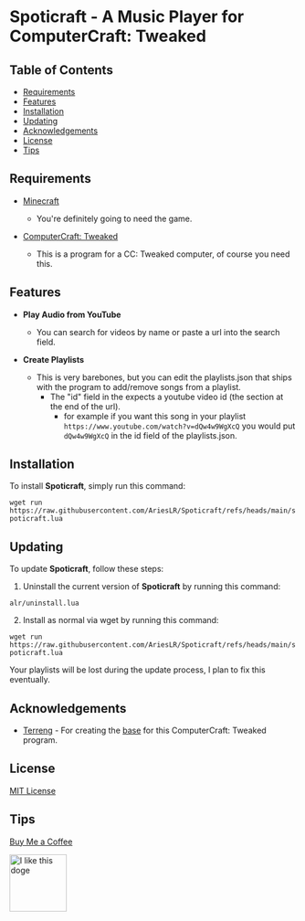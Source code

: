 # Spoticraft - A Music Player for ComputerCraft: Tweaked

## Table of Contents

- [Requirements](#requirements)
- [Features](#features)
- [Installation](#installation)
- [Updating](#updating)
- [Acknowledgements](#acknowledgements)
- [License](#license)
- [Tips](#tips)

## Requirements

- [Minecraft](https://www.minecraft.net)
  - You're definitely going to need the game.

- [ComputerCraft: Tweaked](https://computercraft.cc)
  - This is a program for a CC: Tweaked computer, of course you need this.

## Features

- **Play Audio from YouTube**
  - You can search for videos by name or paste a url into the search field.

- **Create Playlists**
  - This is very barebones, but you can edit the playlists.json that ships with the program to add/remove songs from a playlist.
    - The "id" field in the expects a youtube video id (the section at the end of the url).
        - for example if you want this song in your playlist `https://www.youtube.com/watch?v=dQw4w9WgXcQ` you would put `dQw4w9WgXcQ` in the id field of the playlists.json.

## Installation

To install **Spoticraft**, simply run this command:

`wget run https://raw.githubusercontent.com/AriesLR/Spoticraft/refs/heads/main/spoticraft.lua`


## Updating

To update **Spoticraft**, follow these steps:

1. Uninstall the current version of **Spoticraft** by running this command:

`alr/uninstall.lua`


2. Install as normal via wget by running this command:

`wget run https://raw.githubusercontent.com/AriesLR/Spoticraft/refs/heads/main/spoticraft.lua`


Your playlists will be lost during the update process, I plan to fix this eventually.
 
## Acknowledgements
- [Terreng](https://github.com/terreng) - For creating the [base](https://github.com/terreng/computercraft-streaming-music) for this ComputerCraft: Tweaked program.

## License

[MIT License](LICENSE)

## Tips
[Buy Me a Coffee](https://www.buymeacoffee.com/arieslr)


<img src="https://i.imgflip.com/1u2oyu.jpg" alt="I like this doge" width="100">